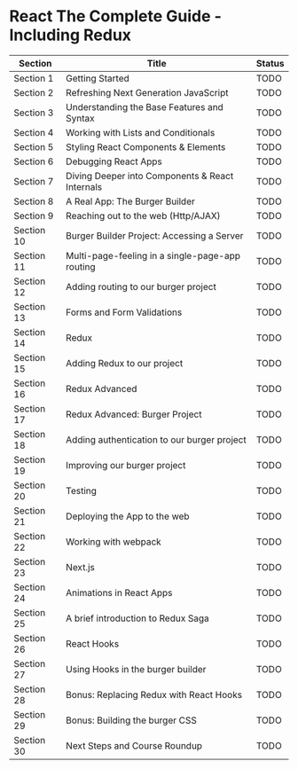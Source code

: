 # React The Complete Guide - Including Redux

| Section    | Title                                           | Status |
| ---------- | ----------------------------------------------- | ------ |
| Section 1  | Getting Started                                 | TODO   |
| Section 2  | Refreshing Next Generation JavaScript           | TODO   |
| Section 3  | Understanding the Base Features and Syntax      | TODO   |
| Section 4  | Working with Lists and Conditionals             | TODO   |
| Section 5  | Styling React Components & Elements             | TODO   |
| Section 6  | Debugging React Apps                            | TODO   |
| Section 7  | Diving Deeper into Components & React Internals | TODO   |
| Section 8  | A Real App: The Burger Builder                  | TODO   |
| Section 9  | Reaching out to the web (Http/AJAX)             | TODO   |
| Section 10 | Burger Builder Project: Accessing a Server      | TODO   |
| Section 11 | Multi-page-feeling in a single-page-app routing | TODO   |
| Section 12 | Adding routing to our burger project            | TODO   |
| Section 13 | Forms and Form Validations                      | TODO   |
| Section 14 | Redux                                           | TODO   |
| Section 15 | Adding Redux to our project                     | TODO   |
| Section 16 | Redux Advanced                                  | TODO   |
| Section 17 | Redux Advanced: Burger Project                  | TODO   |
| Section 18 | Adding authentication to our burger project     | TODO   |
| Section 19 | Improving our burger project                    | TODO   |
| Section 20 | Testing                                         | TODO   |
| Section 21 | Deploying the App to the web                    | TODO   |
| Section 22 | Working with webpack                            | TODO   |
| Section 23 | Next.js                                         | TODO   |
| Section 24 | Animations in React Apps                        | TODO   |
| Section 25 | A brief introduction to Redux Saga              | TODO   |
| Section 26 | React Hooks                                     | TODO   |
| Section 27 | Using Hooks in the burger builder               | TODO   |
| Section 28 | Bonus: Replacing Redux with React Hooks         | TODO   |
| Section 29 | Bonus: Building the burger CSS                  | TODO   |
| Section 30 | Next Steps and Course Roundup                   | TODO   |
